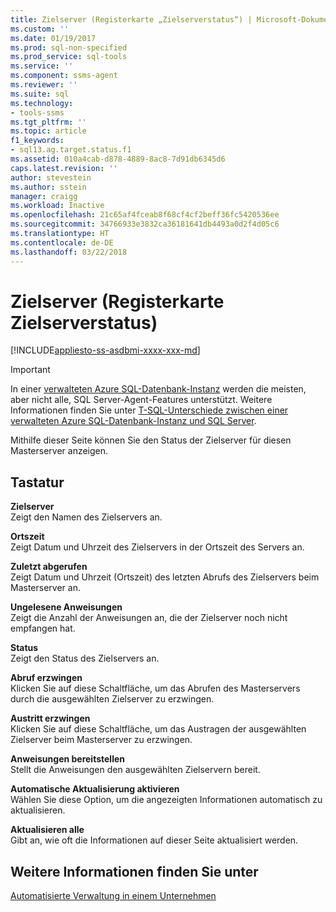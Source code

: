 ```yaml
---
title: Zielserver (Registerkarte „Zielserverstatus“) | Microsoft-Dokumentation
ms.custom: ''
ms.date: 01/19/2017
ms.prod: sql-non-specified
ms.prod_service: sql-tools
ms.service: ''
ms.component: ssms-agent
ms.reviewer: ''
ms.suite: sql
ms.technology:
- tools-ssms
ms.tgt_pltfrm: ''
ms.topic: article
f1_keywords:
- sql13.ag.target.status.f1
ms.assetid: 010a4cab-d878-4889-8ac8-7d91db6345d6
caps.latest.revision: ''
author: stevestein
ms.author: sstein
manager: craigg
ms.workload: Inactive
ms.openlocfilehash: 21c65af4fceab8f68cf4cf2beff36fc5420536ee
ms.sourcegitcommit: 34766933e3832ca36181641db4493a0d2f4d05c6
ms.translationtype: HT
ms.contentlocale: de-DE
ms.lasthandoff: 03/22/2018
---
```

# <a name="target-servers-target-server-status-tab"></a>Zielserver (Registerkarte Zielserverstatus)
[!INCLUDE[appliesto-ss-asdbmi-xxxx-xxx-md](../../includes/appliesto-ss-asdbmi-xxxx-xxx-md.md)]

> [!IMPORTANT]  
> In einer [verwalteten Azure SQL-Datenbank-Instanz](https://docs.microsoft.com/azure/sql-database/sql-database-managed-instance) werden die meisten, aber nicht alle, SQL Server-Agent-Features unterstützt. Weitere Informationen finden Sie unter [T-SQL-Unterschiede zwischen einer verwalteten Azure SQL-Datenbank-Instanz und SQL Server](https://docs.microsoft.com/azure/sql-database/sql-database-managed-instance-transact-sql-information#sql-server-agent).

Mithilfe dieser Seite können Sie den Status der Zielserver für diesen Masterserver anzeigen.  
  
## <a name="options"></a>Tastatur  
**Zielserver**  
Zeigt den Namen des Zielservers an.  
  
**Ortszeit**  
Zeigt Datum und Uhrzeit des Zielservers in der Ortszeit des Servers an.  
  
**Zuletzt abgerufen**  
Zeigt Datum und Uhrzeit (Ortszeit) des letzten Abrufs des Zielservers beim Masterserver an.  
  
**Ungelesene Anweisungen**  
Zeigt die Anzahl der Anweisungen an, die der Zielserver noch nicht empfangen hat.  
  
**Status**  
Zeigt den Status des Zielservers an.  
  
**Abruf erzwingen**  
Klicken Sie auf diese Schaltfläche, um das Abrufen des Masterservers durch die ausgewählten Zielserver zu erzwingen.  
  
**Austritt erzwingen**  
Klicken Sie auf diese Schaltfläche, um das Austragen der ausgewählten Zielserver beim Masterserver zu erzwingen.  
  
**Anweisungen bereitstellen**  
Stellt die Anweisungen den ausgewählten Zielservern bereit.  
  
**Automatische Aktualisierung aktivieren**  
Wählen Sie diese Option, um die angezeigten Informationen automatisch zu aktualisieren.  
  
**Aktualisieren alle**  
Gibt an, wie oft die Informationen auf dieser Seite aktualisiert werden.  
  
## <a name="see-also"></a>Weitere Informationen finden Sie unter  
[Automatisierte Verwaltung in einem Unternehmen](../../ssms/agent/automated-administration-across-an-enterprise.md)  
  
